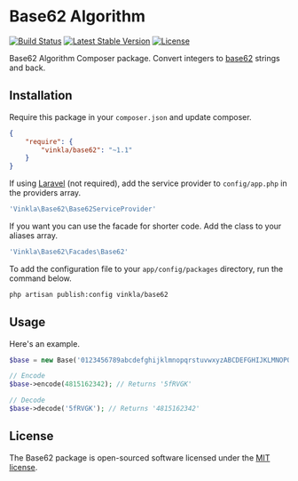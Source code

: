 Base62 Algorithm
================
[![Build Status](https://img.shields.io/travis/vinkla/base62/master.svg?style=flat)](https://travis-ci.org/vinkla/base62)
[![Latest Stable Version](http://img.shields.io/packagist/v/vinkla/base62.svg?style=flat)](https://packagist.org/packages/vinkla/base62)
[![License](https://img.shields.io/packagist/l/vinkla/base62.svg?style=flat)](https://packagist.org/packages/vinkla/base62)

Base62 Algorithm Composer package. Convert integers to [base62](http://en.wikipedia.org/wiki/62) strings and back.


Installation
------------
Require this package in your `composer.json` and update composer.

```json
{
	"require": {
		"vinkla/base62": "~1.1"
	}
}
```

If using [Laravel](http://laravel.com) (not required), add the service provider to ```config/app.php``` in the providers array.

```php
'Vinkla\Base62\Base62ServiceProvider'
```

If you want you can use the facade for shorter code. Add the class to your aliases array.
```php
'Vinkla\Base62\Facades\Base62'
```

To add the configuration file to your `app/config/packages` directory, run the command below.
```bash
php artisan publish:config vinkla/base62
```

Usage
-----
Here's an example.
```php
$base = new Base('0123456789abcdefghijklmnopqrstuvwxyzABCDEFGHIJKLMNOPQRSTUVWXYZ'); 

// Encode
$base->encode(4815162342); // Returns '5fRVGK'

// Decode
$base->decode('5fRVGK'); // Returns '4815162342'
```

## License

The Base62 package is open-sourced software licensed under the [MIT license](http://opensource.org/licenses/MIT).
